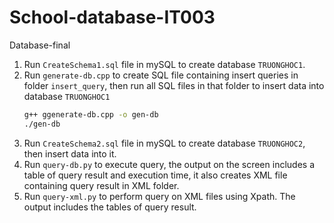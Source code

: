 # School-database-IT003
Database-final
1. Run `CreateSchema1.sql` file in mySQL to create database `TRUONGHOC1`.
2. Run `generate-db.cpp` to create SQL file containing insert queries in folder `insert_query`, then run all SQL files in that folder to insert data into database `TRUONGHOC1`
    ``` bash
    g++ ggenerate-db.cpp -o gen-db
    ./gen-db
    ``` 
3. Run `CreateSchema2.sql` file in mySQL to create database `TRUONGHOC2`, then insert data into it.
4. Run `query-db.py` to execute query, the output on the screen includes a table of query result and execution time, it also creates XML file containing query result in XML folder.
5. Run `query-xml.py` to perform query on XML files using Xpath. The output includes the tables of query result.
